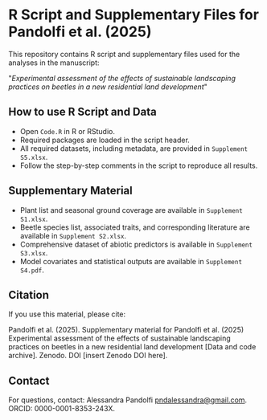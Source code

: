 #  R Script and Supplementary Files for Pandolfi et al. (2025) 

This repository contains R script and supplementary files used for the analyses in the manuscript:

"*Experimental assessment of the effects of sustainable landscaping practices on beetles in a new residential land development*"

## How to use R Script and Data

- Open `Code.R` in R or RStudio.
- Required packages are loaded in the script header.
- All required datasets, including metadata, are provided in `Supplement S5.xlsx`.
- Follow the step-by-step comments in the script to reproduce all results.
  
## Supplementary Material

- Plant list and seasonal ground coverage are available in `Supplement S1.xlsx`.
- Beetle species list, associated traits, and corresponding literature are available in `Supplement S2.xlsx`.
- Comprehensive dataset of abiotic predictors is available in `Supplement S3.xlsx`.
- Model covariates and statistical outputs are available in `Supplement S4.pdf`.

## Citation

If you use this material, please cite:

Pandolfi et al. (2025). Supplementary material for Pandolfi et al. (2025) Experimental assessment of the effects of sustainable landscaping practices on beetles in a new residential land development [Data and code archive]. Zenodo. DOI [insert Zenodo DOI here].

## Contact

For questions, contact: Alessandra Pandolfi pndalessandra@gmail.com. ORCID: 0000-0001-8353-243X.
